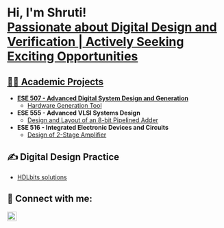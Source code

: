 <h1>Hi, I'm Shruti! <br/><a href="https://github.com/Shruti-Tajne">Passionate about Digital Design and Verification | Actively Seeking Exciting Opportunities </a> <a href="https://www.linkedin.com/in/shruti-tajne/"></h1>

<h2>👩‍💻 Academic Projects</h2>

- <b>ESE 507 - Advanced Digital System Design and Generation</b>
  - [Hardware Generation Tool](https://github.com/Shruti-Tajne)
- <b>ESE 555 - Advanced VLSI Systems Design</b>
  - [Design and Layout of an 8-bit Pipelined Adder](https://github.com/Shruti-Tajne)
- <b>ESE 516 - Integrated Electronic Devices and Circuits</b>
  - [Design of 2-Stage Amplifier](https://github.com/Shruti-Tajne)

<h2>✍️ Digital Design Practice</h2>

- [HDLbits solutions](https://github.com/Shruti-Tajne)


<h2> 🤳 Connect with me:</h2>

[<img align="left" alt="JoshMadakor | LinkedIn" width="22px" src="https://cdn.jsdelivr.net/npm/simple-icons@v3/icons/linkedin.svg" />][linkedin]

[linkedin]: https://linkedin.com/in/shruti-tajne


<!--
**Shruti-Tajne/Shruti-Tajne** is a ✨ _special_ ✨ repository because its `README.md` (this file) appears on your GitHub profile.

Here are some ideas to get you started:

- 🔭 I’m currently working on ...
- 🌱 I’m currently learning ...
- 👯 I’m looking to collaborate on ...
- 🤔 I’m looking for help with ...
- 💬 Ask me about ...
- 📫 How to reach me: ...
- 😄 Pronouns: ...
- ⚡ Fun fact: ...
-->
